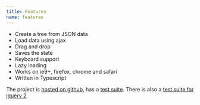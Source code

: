 ```yaml
---
title: Features
name: features
---
```


* Create a tree from JSON data
* Load data using ajax
* Drag and drop
* Saves the state
* Keyboard support
* Lazy loading
* Works on ie9+, firefox, chrome and safari
* Written in Typescript

The project is [hosted on github](https://github.com/mbraak/jqTree), has a [test suite](test/test.html). There is also a [test suite for jquery 2](test/test_jquery_2.html).
